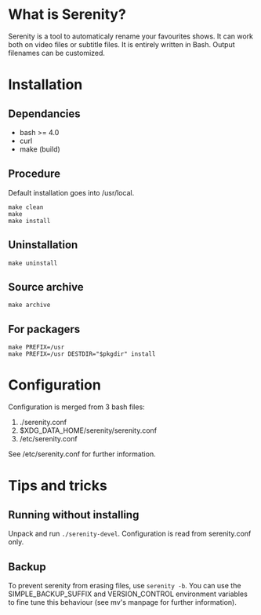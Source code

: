 What is Serenity?
=================
Serenity is a tool to automaticaly rename your favourites shows.
It can work both on video files or subtitle files.
It is entirely written in Bash. Output filenames can be customized.

Installation
============
Dependancies
------------
- bash >= 4.0
- curl
- make (build)

Procedure
---------
Default installation goes into /usr/local.

    make clean
    make
    make install

Uninstallation
--------------
    make uninstall

Source archive
--------------
    make archive

For packagers
-------------
    make PREFIX=/usr
    make PREFIX=/usr DESTDIR="$pkgdir" install

Configuration
=============
Configuration is merged from 3 bash files:

1.  ./serenity.conf
2.  $XDG_DATA_HOME/serenity/serenity.conf
3.  /etc/serenity.conf

See /etc/serenity.conf for further information.

Tips and tricks
===============
Running without installing
--------------------------
Unpack and run `./serenity-devel`. Configuration is read from serenity.conf only.

Backup
------
To prevent serenity from erasing files, use `serenity -b`. You can use the SIMPLE_BACKUP_SUFFIX and VERSION_CONTROL environment variables to fine tune this behaviour (see mv's manpage for further information).

